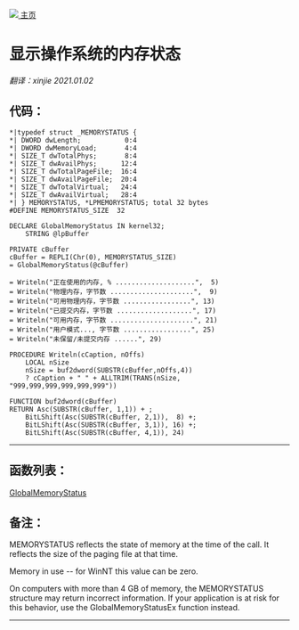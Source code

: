 [<img src="../images/home.png"> 主页 ](https://github.com/VFP9/Win32API)  

# 显示操作系统的内存状态
_翻译：xinjie  2021.01.02_

## 代码：
```foxpro  
*|typedef struct _MEMORYSTATUS {
*| DWORD dwLength;           0:4
*| DWORD dwMemoryLoad;       4:4
*| SIZE_T dwTotalPhys;       8:4
*| SIZE_T dwAvailPhys;      12:4
*| SIZE_T dwTotalPageFile;  16:4
*| SIZE_T dwAvailPageFile;  20:4
*| SIZE_T dwTotalVirtual;   24:4
*| SIZE_T dwAvailVirtual;   28:4
*| } MEMORYSTATUS, *LPMEMORYSTATUS; total 32 bytes
#DEFINE MEMORYSTATUS_SIZE  32
	
DECLARE GlobalMemoryStatus IN kernel32;
	STRING @lpBuffer

PRIVATE cBuffer
cBuffer = REPLI(Chr(0), MEMORYSTATUS_SIZE)
= GlobalMemoryStatus(@cBuffer)

= Writeln("正在使用的内存, % ....................",  5)
= Writeln("物理内存，字节数 .....................",  9)
= Writeln("可用物理内存，字节数 .................", 13)
= Writeln("已提交内存，字节数 ...................", 17)
= Writeln("可用内存，字节数 .....................", 21)
= Writeln("用户模式..., 字节数 .................", 25)
= Writeln("未保留/未提交内存 ......", 29)

PROCEDURE Writeln(cCaption, nOffs)
	LOCAL nSize
	nSize = buf2dword(SUBSTR(cBuffer,nOffs,4))
	? cCaption + " " + ALLTRIM(TRANS(nSize, "999,999,999,999,999,999"))

FUNCTION buf2dword(cBuffer)
RETURN Asc(SUBSTR(cBuffer, 1,1)) + ;
	BitLShift(Asc(SUBSTR(cBuffer, 2,1)),  8) +;
	BitLShift(Asc(SUBSTR(cBuffer, 3,1)), 16) +;
	BitLShift(Asc(SUBSTR(cBuffer, 4,1)), 24)  
```  
***  


## 函数列表：
[GlobalMemoryStatus](../libraries/kernel32/GlobalMemoryStatus.md)  

## 备注：
MEMORYSTATUS reflects the state of memory at the time of the call. It reflects the size of the paging file at that time.  
  
Memory in use -- for WinNT this value can be zero.  
  
On computers with more than 4 GB of memory, the MEMORYSTATUS structure may return incorrect information. If your application is at risk for this behavior, use the GlobalMemoryStatusEx function instead.  
  
***  

